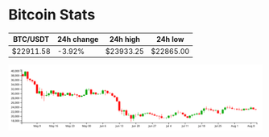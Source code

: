 # Bitcoin Stats

BTC/USDT|24h change|24h high|24h low|
|---|---|---|---|
|$22911.58|-3.92%|$23933.25|$22865.00|

<img src="./chart.svg">
